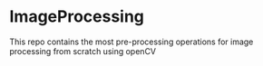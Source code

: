 # ImageProcessing
This repo contains the most pre-processing operations for image processing from scratch using openCV

